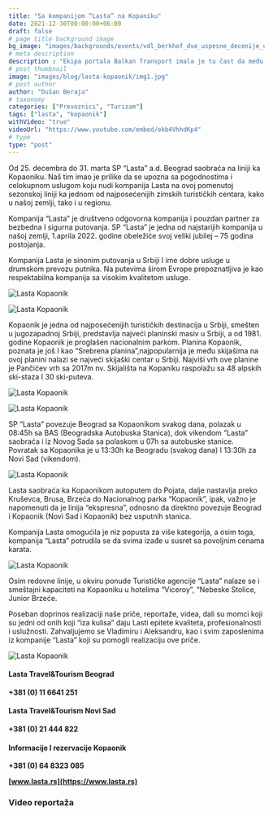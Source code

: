 ```yaml
---
title: "Sa kompanijom “Lasta” na Kopaniku"
date: 2021-12-30T00:00:00+06:00
draft: false
# page title background image
bg_image: "images/backgrounds/events/vdl_berkhof_dve_uspesne_decenije_u_Srbiji/lasta/lasta-background.jpg"
# meta description
description : "Ekipa portala Balkan Transport imala je tu čast da među prvima u sezoni 2021/2022. putuje na Kopaonik u organizaciji kompanije “Lasta” iz Beograda."
# post thumbnail
image: "images/blog/lasta-kopaonik/img1.jpg"
# post author
author: "Dušan Beraja"
# taxonomy
categories: ["Prevoznici", "Turizam"]
tags: ["lasta", "kopaonik"]
withVideo: "true"
videoUrl: "https://www.youtube.com/embed/ekb4VhhdKp4"
# type
type: "post"
---
```


Od 25. decembra do 31. marta SP “Lasta” a.d. Beograd saobraća na liniji ka Kopaoniku. Naš tim imao je prilike da se upozna sa pogodnostima i celokupnom uslugom koju nudi kompanija Lasta na ovoj pomenutoj sezonskoj liniji ka jednom od najposećenijih zimskih turističkih centara, kako u našoj zemlji, tako i u regionu.

Kompanija “Lasta” je društveno odgovorna kompanija i pouzdan partner za bezbedna I sigurna putovanja. SP “Lasta” je jedna od najstarijih kompanija u našoj zemlji, 1.aprila 2022. godine obeležiće svoj veliki jubilej – 75 godina postojanja.

Kompanija Lasta je sinonim putovanja u Srbiji I ime dobre usluge u drumskom prevozu putnika. Na putevima širom Evrope prepoznatljiva je kao respektabilna kompanija sa visokim kvalitetom usluge.

![Lasta Kopaonik](/images/blog/lasta-kopaonik/img2.jpg "Lasta Kopaonik")

![Lasta Kopaonik](/images/blog/lasta-kopaonik/img3.jpg "Lasta Kopaonik")

Kopaonik je jedna od najposećenijih turističkih destinacija u Srbiji, smešten u jugozapadnoj Srbiji, predstavlja najveći planinski masiv u Srbiji, a od 1981. godine Kopaonik je proglašen nacionalnim parkom. Planina Kopaonik, poznata je još I kao “Srebrena planina”,najpopularnija je među skijašima na ovoj planini nalazi se najveći skijaški centar u Srbiji. Najviši vrh ove planine je Pančićev vrh sa 2017m nv. Skijališta na Kopaniku raspolažu sa 48 alpskih ski-staza I 30 ski-puteva.

![Lasta Kopaonik](/images/blog/lasta-kopaonik/img4.jpg "Lasta Kopaonik")

![Lasta Kopaonik](/images/blog/lasta-kopaonik/img5.jpg "Lasta Kopaonik")

SP “Lasta” povezuje Beograd sa Kopaonikom svakog dana, polazak u 08:45h sa BAS (Beogradska Autobuska Stanica), dok vikendom “Lasta” saobraća i iz Novog Sada sa polaskom u 07h sa autobuske stanice.
Povratak sa Kopaonika je u 13:30h ka Beogradu (svakog dana) I 13:30h za Novi Sad (vikendom).

![Lasta Kopaonik](/images/blog/lasta-kopaonik/img6.jpg "Lasta Kopaonik")

Lasta saobraća ka Kopaonikom autoputem do Pojata, dalje nastavlja preko Kruševca, Brusa, Brzeća do Nacionalnog parka “Kopaonik”, ipak, važno je napomenuti da je linija “ekspresna”, odnosno da direktno povezuje Beograd i Kopaonik (Novi Sad i Kopaonik) bez usputnih stanica.

Kompanija Lasta omogućila je niz popusta za više kategorija, a osim toga, kompanija “Lasta” potrudila se da svima izađe u susret sa povoljnim cenama karata.

![Lasta Kopaonik](/images/blog/lasta-kopaonik/img7.jpg "Lasta Kopaonik")

Osim redovne linije, u okviru ponude Turističke agencije “Lasta” nalaze se i smeštajni kapaciteti na Kopaoniku u hotelima “Viceroy”, “Nebeske Stolice, Junior Brzeće.

Poseban doprinos realizaciji naše priče, reportaže, videa, dali su momci koji su jedni od onih koji “iza kulisa” daju Lasti epitete kvaliteta, profesionalnosti i uslužnosti. Zahvaljujemo se Vladimiru i Aleksandru, kao i svim zaposlenima iz kompanije “Lasta” koji su pomogli realizaciju ove priče.

![Lasta Kopaonik](/images/blog/lasta-kopaonik/img8.jpg "Lasta Kopaonik")

#### Lasta Travel&Tourism Beograd
**+381 (0) 11 6641 251**

#### Lasta Travel&Tourism Novi Sad
**+381 (0) 21 444 822**

#### Informacije I rezervacije Kopaonik
**+381 (0) 64 8323 085**

**[www.lasta.rs](https://www.lasta.rs)**

### Video reportaža